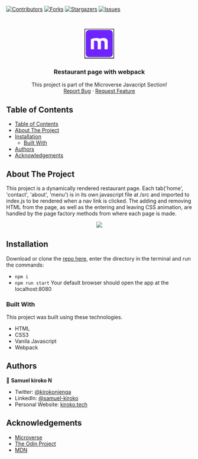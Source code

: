 [![Contributors][contributors-shield]][contributors-url]
[![Forks][forks-shield]][forks-url]
[![Stargazers][stars-shield]][stars-url]
[![Issues][issues-shield]][issues-url]

<!-- PROJECT LOGO -->
<br />
<p align="center">
  <a href="#">
    <img src="dist/images/micro.png" alt="Logo" width="80" height="80">
  </a>

  <h3 align="center">Restaurant page with webpack
  </h3>

  <p align="center">
    This project is part of the Microverse Javacript Section!
    <br />
    <a href="https://github.com/Samkiroko/Restaurant-page-">Report Bug</a>
    ·
    <a href="https://github.com/Samkiroko/Restaurant-page-">Request Feature</a>
  </p>
</p>

<!-- TABLE OF CONTENTS -->
## Table of Contents

- [Table of Contents](#table-of-contents)
- [About The Project](#about-the-project)
- [Installation](#installation)
  - [Built With](#built-with)
- [Authors](#authors)
- [Acknowledgements](#acknowledgements)

<!-- ABOUT THE PROJECT -->
## About The Project

This project is a dynamically rendered restaurant page.
Each tab('home', 'contact', 'about', 'menu') is in its own javascript file at /src and imported to index.js to be rendered when a nav link is clicked. The adding and removing HTML from the page, as well as the entering and leaving CSS animation, are handled by the page factory methods from where each page is made.

<div align="center">
  <img src="public/img/screenshot.jpg" width="900">
</div>

<!-- ABOUT THE PROJECT -->
## Installation

Download or clone the [repo here](https://github.com/Samkiroko/Restaurant-page-.git), enter the directory in the terminal and run the commands:
* `npm i`
* `npm run start`
Your default browser should open the app at the localhost:8080

### Built With
This project was built using these technologies.
* HTML
* CSS3
* Vanila Javascript
* Webpack

<!-- CONTACT -->
## Authors

👤 **Samuel kiroko N**

- Twitter: [@kirokonjenga](https://twitter.com/kirokonjenga)
- LinkedIn: [@samuel-kiroko](https://www.linkedin.com/in/samuel-kiroko/)
- Personal Website: [kiroko.tech](https://www.kiroko.tech/)

<!-- ACKNOWLEDGEMENTS -->
## Acknowledgements
* [Microverse](https://www.microverse.org/)
* [The Odin Project](https://www.theodinproject.com/)
* [MDN](https://developer.mozilla.org/en-US/docs/Web/JavaScript)

<!-- MARKDOWN LINKS & IMAGES -->
<!-- https://www.markdownguide.org/basic-syntax/#reference-style-links -->
[contributors-shield]: https://img.shields.io/github/contributors/Samkiroko/Restaurant-page-.svg?style=flat-square
[contributors-url]: https://github.com/Samkiroko/Restaurant-page-/graphs/contributors
[forks-shield]: https://img.shields.io/github/forks/Samkiroko/Restaurant-page-.svg?style=flat-square
[forks-url]: https://github.com/Samkiroko/Restaurant-page-/network/members
[stars-shield]: https://img.shields.io/github/stars/Samkiroko/Restaurant-page-.svg?style=flat-square
[stars-url]: https://github.com/Samkiroko/Restaurant-page-/stargazers
[issues-shield]: https://img.shields.io/github/issues/Samkiroko/Restaurant-page-.svg?style=flat-square
[issues-url]: https://github.com/Samkiroko/Restaurant-page-
[product-screenshot]: img/screenshot.PNG

